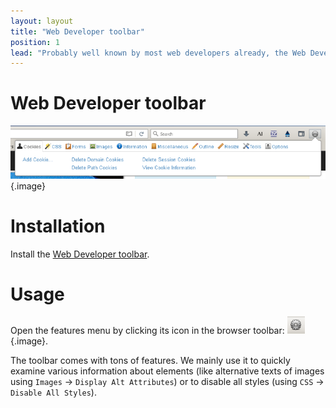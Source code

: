```yaml
---
layout: layout
title: "Web Developer toolbar"
position: 1
lead: "Probably well known by most web developers already, the Web Developer toolbar extension adds various tools to Firefox that are incredibly useful for all sorts of code inspection and debugging."
---
```


# Web Developer toolbar

![Web Developer toolbar](_media/web-developer-toolbar.png){.image}

# Installation

Install the [Web Developer toolbar](https://addons.mozilla.org/de/firefox/addon/web-developer/).

# Usage

Open the features menu by clicking its icon in the browser toolbar: ![Web Developer toolbar browser icon](_media/web-developer-toolbar-browser-icon.png){.image}.

The toolbar comes with tons of features. We mainly use it to quickly examine various information about elements (like alternative texts of images using `Images` -> `Display Alt Attributes`) or to disable all styles (using `CSS` -> `Disable All Styles`).